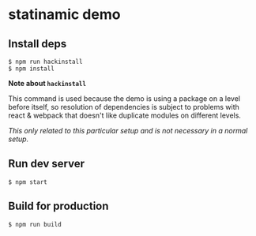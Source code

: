 # statinamic demo

## Install deps

```console
$ npm run hackinstall
$ npm install
```

**Note about `hackinstall`**

This command is used because the demo is using a package on a level before
itself, so resolution of dependencies is subject to problems with react &
webpack that doesn't like duplicate modules on different levels.

_This only related to this particular setup and is not necessary in a normal
setup._

## Run dev server

```console
$ npm start
```

## Build for production

```console
$ npm run build
```
